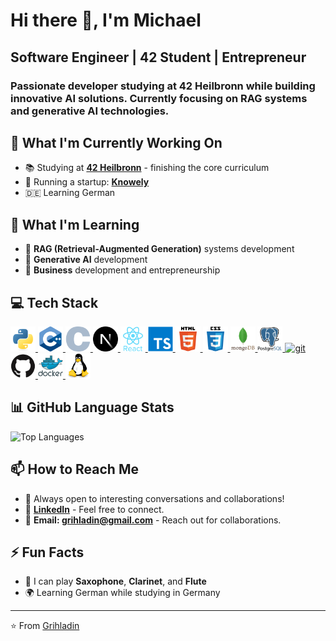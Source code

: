 # Hi there 👋, I'm Michael

## **Software Engineer | 42 Student | Entrepreneur**

### Passionate developer studying at 42 Heilbronn while building innovative AI solutions. Currently focusing on RAG systems and generative AI technologies.


## 🔭 What I'm Currently Working On
- 📚 Studying at **[42 Heilbronn](https://github.com/Grihladin/Grihladin/blob/main/42Heilbronn-projects.md)** - finishing the core curriculum
- 🚀 Running a startup: **[Knowely](https://knowley.de/)**
- 🇩🇪 Learning German

## 🌱 What I'm Learning
- 🤖 **RAG (Retrieval-Augmented Generation)** systems development
- 🎨 **Generative AI** development
- 💼 **Business** development and entrepreneurship


## 💻 Tech Stack
<p align="left">
    <a href="https://www.python.org" target="_blank" rel="noreferrer">
        <img src="https://raw.githubusercontent.com/devicons/devicon/master/icons/python/python-original.svg" alt="python" width="40" height="40"/>
    </a>
    <a href="https://www.cplusplus.com/" target="_blank" rel="noreferrer">
        <img src="https://raw.githubusercontent.com/devicons/devicon/master/icons/cplusplus/cplusplus-original.svg" alt="cplusplus" width="40" height="40"/>
    </a>
    <a href="https://www.cprogramming.com/" target="_blank" rel="noreferrer">
        <img src="https://raw.githubusercontent.com/devicons/devicon/master/icons/c/c-original.svg" alt="c" width="40" height="40"/>
    </a>
    <a href="https://nextjs.org/" target="_blank" rel="noreferrer">
        <img src="https://raw.githubusercontent.com/devicons/devicon/master/icons/nextjs/nextjs-original.svg" alt="nextjs" width="40" height="40"/>
    </a>
    <a href="https://reactjs.org/" target="_blank" rel="noreferrer">
        <img src="https://raw.githubusercontent.com/devicons/devicon/master/icons/react/react-original-wordmark.svg" alt="react" width="40" height="40"/>
    </a>
    <a href="https://www.typescriptlang.org/" target="_blank" rel="noreferrer">
        <img src="https://raw.githubusercontent.com/devicons/devicon/master/icons/typescript/typescript-original.svg" alt="typescript" width="40" height="40"/>
    </a>
    <a href="https://www.w3.org/html/" target="_blank" rel="noreferrer">
        <img src="https://raw.githubusercontent.com/devicons/devicon/master/icons/html5/html5-original-wordmark.svg" alt="html5" width="40" height="40"/>
    </a>
    <a href="https://www.w3schools.com/css/" target="_blank" rel="noreferrer">
        <img src="https://raw.githubusercontent.com/devicons/devicon/master/icons/css3/css3-original-wordmark.svg" alt="css3" width="40" height="40"/>
    </a>
    <a href="https://www.mongodb.com/" target="_blank" rel="noreferrer">
        <img src="https://raw.githubusercontent.com/devicons/devicon/master/icons/mongodb/mongodb-original-wordmark.svg" alt="mongodb" width="40" height="40"/>
    </a>
    <a href="https://www.postgresql.org" target="_blank" rel="noreferrer">
        <img src="https://raw.githubusercontent.com/devicons/devicon/master/icons/postgresql/postgresql-original-wordmark.svg" alt="postgresql" width="40" height="40"/>
    </a>
    <a href="https://git-scm.com/" target="_blank" rel="noreferrer">
        <img src="https://www.vectorlogo.zone/logos/git-scm/git-scm-icon.svg" alt="git" width="40" height="40"/>
    </a>
    <a href="https://github.com/" target="_blank" rel="noreferrer">
        <img src="https://raw.githubusercontent.com/devicons/devicon/master/icons/github/github-original.svg" alt="github" width="40" height="40"/>
    </a>
    <a href="https://www.docker.com/" target="_blank" rel="noreferrer">
        <img src="https://raw.githubusercontent.com/devicons/devicon/master/icons/docker/docker-original-wordmark.svg" alt="docker" width="40" height="40"/>
    </a>
    <a href="https://www.linux.org/" target="_blank" rel="noreferrer">
        <img src="https://raw.githubusercontent.com/devicons/devicon/master/icons/linux/linux-original.svg" alt="linux" width="40" height="40"/>
    </a>
</p>

## 📊 GitHub Language Stats
<img src="https://github-readme-stats.vercel.app/api/top-langs/?username=Grihladin&layout=compact&theme=dark&hide_border=true&bg_color=0D1117&title_color=F85D7F&text_color=FFFFFF&card_width=600&langs_count=8&title_size=20&text_size=16" width="700" height="350" alt="Top Languages"/>

## 📫 How to Reach Me
- 💬 Always open to interesting conversations and collaborations!
- 💼 **[LinkedIn](https://www.linkedin.com/in/michael-ratke-0b3304303/)** - Feel free to connect.
- 📧 **Email: grihladin@gmail.com** - Reach out for collaborations.


## ⚡ Fun Facts
- 🎵 I can play **Saxophone**, **Clarinet**, and **Flute**
- 🌍 Learning German while studying in Germany

---
⭐️ From [Grihladin](https://github.com/Grihladin)
